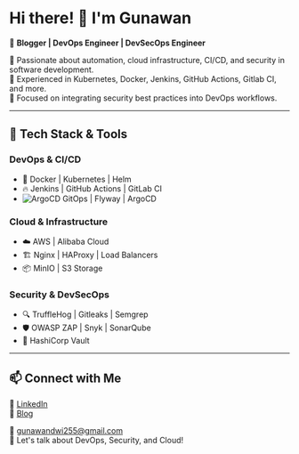 # Hi there! 👋 I'm Gunawan  

🚀 **Blogger | DevOps Engineer | DevSecOps Engineer**  

🔹 Passionate about automation, cloud infrastructure, CI/CD, and security in software development.  
🔹 Experienced in Kubernetes, Docker, Jenkins, GitHub Actions, Gitlab CI, and more.  
🔹 Focused on integrating security best practices into DevOps workflows.  

---

## 🔧 Tech Stack & Tools  
### **DevOps & CI/CD**
- 🐳 Docker | Kubernetes | Helm  
- 🔥 Jenkins | GitHub Actions | GitLab CI  
- ![ArgoCD](https://img.shields.io/badge/ArgoCD-4285F4?style=for-the-badge&logo=argo&logoColor=white) GitOps | Flyway | ArgoCD
 

### **Cloud & Infrastructure**
- ☁️ AWS | Alibaba Cloud 
- 🏗️ Nginx | HAProxy | Load Balancers  
- 📦 MinIO | S3 Storage  

### **Security & DevSecOps**
- 🔍 TruffleHog | Gitleaks | Semgrep  
- 🛡️ OWASP ZAP | Snyk | SonarQube  
- 🔑 HashiCorp Vault 

---

## 📫 Connect with Me  
🔗 [LinkedIn](https://www.linkedin.com/in/gunawandwi/)  
🔗 [Blog](https://igunawan.com)

📧 gunawandwi255@gmail.com  
💬 Let's talk about DevOps, Security, and Cloud!  
